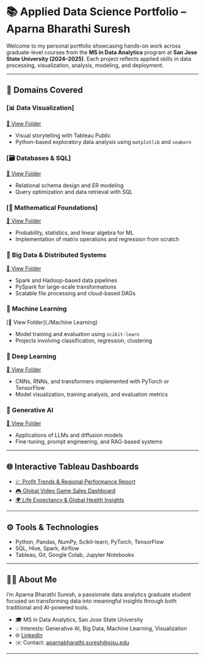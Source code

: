 # 📚 Applied Data Science Portfolio – Aparna Bharathi Suresh

Welcome to my personal portfolio showcasing hands-on work across graduate-level courses from the **MS in Data Analytics** program at **San Jose State University (2024–2025)**. Each project reflects applied skills in data processing, visualization, analysis, modeling, and deployment.

---

## 🧠 Domains Covered

### [📊 Data Visualization]
[📁 View Folder](./DataVisualization)
- Visual storytelling with Tableau Public
- Python-based exploratory data analysis using `matplotlib` and `seaborn`

### [🗃️ Databases & SQL]
[📁 View Folder](./DatabaseSystems)
- Relational schema design and ER modeling
- Query optimization and data retrieval with SQL

### [📐 Mathematical Foundations]
[📁 View Folder](./MathematicalMethodsForDataAnalytics)
- Probability, statistics, and linear algebra for ML
- Implementation of matrix operations and regression from scratch

### 🧵 Big Data & Distributed Systems
[📁 View Folder](./BigDataAnalytics)
- Spark and Hadoop-based data pipelines
- PySpark for large-scale transformations
- Scalable file processing and cloud-based DAGs

### 🧠 Machine Learning
[📁 View Folder](./Machine Learning)
- Model training and evaluation using `scikit-learn`
- Projects involving classification, regression, clustering

### 🤖 Deep Learning
[📁 View Folder](./DeepLearning)
- CNNs, RNNs, and transformers implemented with PyTorch or TensorFlow
- Model visualization, training analysis, and evaluation metrics

### 🧬 Generative AI
[📁 View Folder](./GenAI)
- Applications of LLMs and diffusion models
- Fine-tuning, prompt engineering, and RAG-based systems

---

## 🌐 Interactive Tableau Dashboards

- [💹 Profit Trends & Regional Performance Report](https://public.tableau.com/views/Assignment4_AparnaSuresh/Story1)
- [🎮 Global Video Game Sales Dashboard](https://public.tableau.com/app/profile/aparna.bharathi.suresh/viz/Assignment1_Aparna_17087304538840/Story1)
- [🌍 Life Expectancy & Global Health Insights](https://public.tableau.com/views/DATA_230_Project/Story1?:language=en-US&publish=yes&:sid=&:display_count=n&:origin=viz_share_link)

---

## ⚙️ Tools & Technologies

- Python, Pandas, NumPy, Scikit-learn, PyTorch, TensorFlow  
- SQL, Hive, Spark, Airflow  
- Tableau, Git, Google Colab, Jupyter Notebooks  

---

## 👩‍💼 About Me

I’m Aparna Bharathi Suresh, a passionate data analytics graduate student focused on transforming data into meaningful insights through both traditional and AI-powered tools.

- 🎓 MS in Data Analytics, San Jose State University  
- 💡 Interests: Generative AI, Big Data, Machine Learning, Visualization  
- 🌐 [LinkedIn](https://www.linkedin.com/in/aparna-suresh-4520512a3/)  
- ✉️ Contact: aparnabharathi.suresh@sjsu.edu

---
